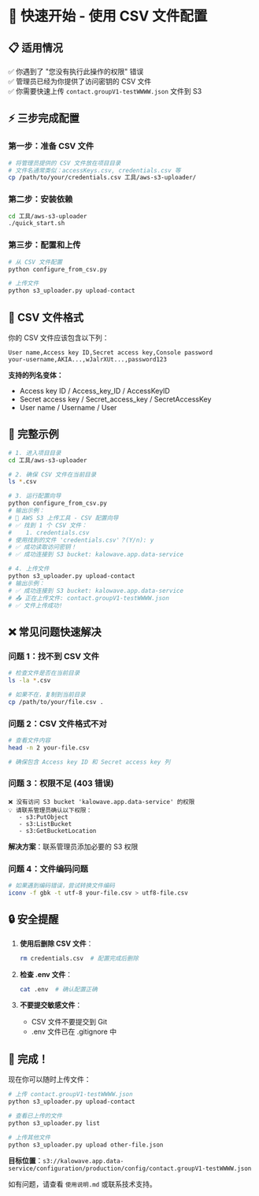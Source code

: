 # 🚀 快速开始 - 使用 CSV 文件配置

## 📋 适用情况

✅ 你遇到了 "您没有执行此操作的权限" 错误  
✅ 管理员已经为你提供了访问密钥的 CSV 文件  
✅ 你需要快速上传 `contact.groupV1-testWWWW.json` 文件到 S3  

## ⚡ 三步完成配置

### 第一步：准备 CSV 文件
```bash
# 将管理员提供的 CSV 文件放在项目目录
# 文件名通常类似：accessKeys.csv, credentials.csv 等
cp /path/to/your/credentials.csv 工具/aws-s3-uploader/
```

### 第二步：安装依赖
```bash
cd 工具/aws-s3-uploader
./quick_start.sh
```

### 第三步：配置和上传
```bash
# 从 CSV 文件配置
python configure_from_csv.py

# 上传文件
python s3_uploader.py upload-contact
```

## 📄 CSV 文件格式

你的 CSV 文件应该包含以下列：

```csv
User name,Access key ID,Secret access key,Console password
your-username,AKIA...,wJalrXUt...,password123
```

**支持的列名变体：**
- Access key ID / Access_key_ID / AccessKeyID
- Secret access key / Secret_access_key / SecretAccessKey
- User name / Username / User

## 🎯 完整示例

```bash
# 1. 进入项目目录
cd 工具/aws-s3-uploader

# 2. 确保 CSV 文件在当前目录
ls *.csv

# 3. 运行配置向导
python configure_from_csv.py
# 输出示例：
# 🔧 AWS S3 上传工具 - CSV 配置向导
# ✅ 找到 1 个 CSV 文件：
#    1. credentials.csv
# 使用找到的文件 'credentials.csv'？(Y/n): y
# ✅ 成功读取访问密钥！
# ✅ 成功连接到 S3 bucket: kalowave.app.data-service

# 4. 上传文件
python s3_uploader.py upload-contact
# 输出示例：
# ✅ 成功连接到 S3 bucket: kalowave.app.data-service
# 📤 正在上传文件: contact.groupV1-testWWWW.json
# ✅ 文件上传成功!
```

## ❌ 常见问题快速解决

### 问题 1：找不到 CSV 文件
```bash
# 检查文件是否在当前目录
ls -la *.csv

# 如果不在，复制到当前目录
cp /path/to/your/file.csv .
```

### 问题 2：CSV 文件格式不对
```bash
# 查看文件内容
head -n 2 your-file.csv

# 确保包含 Access key ID 和 Secret access key 列
```

### 问题 3：权限不足 (403 错误)
```
❌ 没有访问 S3 bucket 'kalowave.app.data-service' 的权限
💡 请联系管理员确认以下权限：
   - s3:PutObject
   - s3:ListBucket
   - s3:GetBucketLocation
```
**解决方案**：联系管理员添加必要的 S3 权限

### 问题 4：文件编码问题
```bash
# 如果遇到编码错误，尝试转换文件编码
iconv -f gbk -t utf-8 your-file.csv > utf8-file.csv
```

## 🔒 安全提醒

1. **使用后删除 CSV 文件**：
   ```bash
   rm credentials.csv  # 配置完成后删除
   ```

2. **检查 .env 文件**：
   ```bash
   cat .env  # 确认配置正确
   ```

3. **不要提交敏感文件**：
   - CSV 文件不要提交到 Git
   - .env 文件已在 .gitignore 中

## 🎉 完成！

现在你可以随时上传文件：

```bash
# 上传 contact.groupV1-testWWWW.json
python s3_uploader.py upload-contact

# 查看已上传的文件
python s3_uploader.py list

# 上传其他文件
python s3_uploader.py upload other-file.json
```

**目标位置**：`s3://kalowave.app.data-service/configuration/production/config/contact.groupV1-testWWWW.json`

如有问题，请查看 `使用说明.md` 或联系技术支持。 